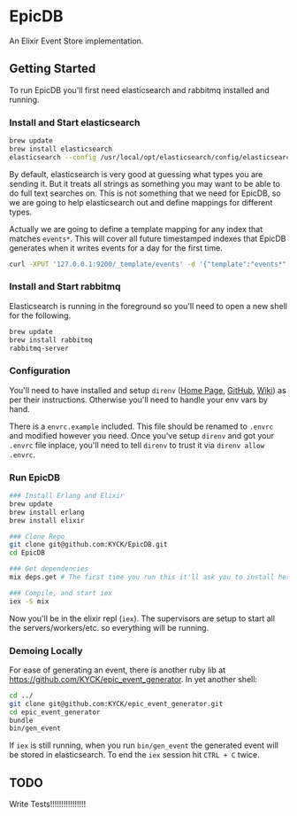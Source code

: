 # EpicDB

An Elixir Event Store implementation.

## Getting Started

To run EpicDB you'll first need elasticsearch and rabbitmq installed and running.

### Install and Start elasticsearch

```bash
brew update
brew install elasticsearch
elasticsearch --config /usr/local/opt/elasticsearch/config/elasticsearch.yml
```

By default, elasticsearch is very good at guessing what types you are sending it. But it treats all strings as something you may want to be able to do full text searches on. This is not something that we need for EpicDB, so we are going to help elasticsearch out and define mappings for different types.

Actually we are going to define a template mapping for any index that matches `events*`. This will cover all future timestamped indexes that EpicDB generates when it writes events for a day for the first time.

```bash
curl -XPUT '127.0.0.1:9200/_template/events' -d '{"template":"events*","settings":{"number_of_shards":1,"number_of_replicas":1},"mappings":{"card":{"properties":{"eventTarget":{"type":"string","index":"not_analyzed"},"eventType":{"type":"string","index":"not_analyzed"},"eventTimestamp":{"type":"date"},"eventTrigger":{"type":"nested","properties":{"type":{"type":"string","index":"not_analyzed"},"uuid":{"type":"string","index":"not_analyzed"}}},"data":{"type":"nested","properties":{"uuid":{"type":"string","index":"not_analyzed"},"expiresOn":{"type":"date"},"firstName":{"type":"string","index":"not_analyzed"},"kind":{"type":"string","index":"not_analyzed"},"lastName":{"type":"string","index":"not_analyzed"},"avatar":{"type":"string","index":"not_analyzed"},"birthdate":{"type":"date"},"status":{"type":"string","index":"not_analyzed"}}}}}}}'
```

### Install and Start rabbitmq

Elasticsearch is running in the foreground so you'll need to open a new shell for the following.

```bash
brew update
brew install rabbitmq
rabbitmq-server
```

### Configuration

You'll need to have installed and setup `direnv` ([Home Page](http://direnv.net/), [GitHub](https://github.com/zimbatm/direnv), [Wiki](https://github.com/zimbatm/direnv/wiki)) as per their instructions. Otherwise you'll need to handle your env vars by hand.

There is a `envrc.example` included. This file should be renamed to `.envrc` and modified however you need. Once you've setup `direnv` and got your `.envrc` file inplace, you'll need to tell `direnv` to trust it via `direnv allow .envrc`.

### Run EpicDB

```bash
### Install Erlang and Elixir
brew update
brew install erlang
brew install elixir

### Clone Repo
git clone git@github.com:KYCK/EpicDB.git
cd EpicDB

### Get dependencies
mix deps.get # The first time you run this it'll ask you to install hex. Say yes.

### Compile, and start iex
iex -S mix
```

Now you'll be in the elixir repl (`iex`). The supervisors are setup to start all the servers/workers/etc. so everything will be running.

### Demoing Locally

For ease of generating an event, there is another ruby lib at https://github.com/KYCK/epic_event_generator. In yet another shell:

```bash
cd ../
git clone git@github.com:KYCK/epic_event_generator.git
cd epic_event_generator
bundle
bin/gen_event
```

If `iex` is still running, when you run `bin/gen_event` the generated event will be stored in elasticsearch.
To end the `iex` session hit `CTRL + C` twice.

## TODO

Write Tests!!!!!!!!!!!!!!!!
